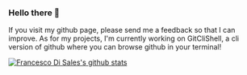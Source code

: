 ### Hello there 👋




If you visit my github page, please send me a feedback so that I can improve.
As for my projects, I'm currently working on GitCliShell, a cli version of github where you can browse github in your terminal!



[![Francesco Di Sales's github stats](https://github-readme-stats.vercel.app/api?username=FrancescoDiSalesGithub)](https://github.com/anuraghazra/github-readme-stats)
